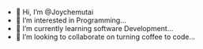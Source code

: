 - 👋 Hi, I’m @Joychemutai
- 👀 I’m interested in Programming...
- 🌱 I’m currently learning software Development...
- 💞️ I’m looking to collaborate on turning coffee to code...



